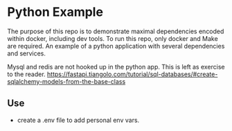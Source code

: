 # Python Example
The purpose of this repo is to demonstrate maximal dependencies encoded within docker, including dev tools. To run this repo, only docker and Make are required.
An example of a python application with several dependencies and services.

Mysql and redis are not hooked up in the python app. This is left as exercise to the reader. https://fastapi.tiangolo.com/tutorial/sql-databases/#create-sqlalchemy-models-from-the-base-class

## Use
- create a .env file to add personal env vars.